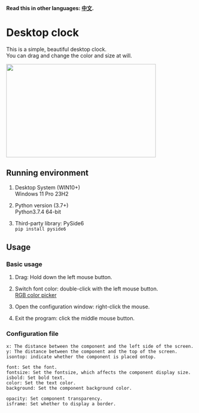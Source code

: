 **Read this in other languages: [中文](README_zh.md).**

# Desktop clock

This is a simple, beautiful desktop clock.  
You can drag and change the color and size at will.

<img src="演示.gif" width=400 height=250>

## Running environment

1. Desktop System (WIN10+)  
Windows 11 Pro 23H2  

2. Python version (3.7+)  
Python3.7.4 64-bit  

3. Third-party library: PySide6  
``pip install pyside6``

## Usage

### Basic usage

1. Drag: Hold down the left mouse button.  

2. Switch font color: double-click with the left mouse button.  
 [RGB color picker](https://www.rapidtables.com/web/color/RGB_Color.html)  
3. Open the configuration window: right-click the mouse.  

4. Exit the program: click the middle mouse button.  

### Configuration file
```
x: The distance between the component and the left side of the screen.  
y: The distance between the component and the top of the screen.  
isontop: indicate whether the component is placed ontop.  

font: Set the font.  
fontsize: Set the fontsize, which affects the component display size.  
isbold: Set bold text.  
color: Set the text color.  
background: Set the component background color.  

opacity: Set component transparency.  
isframe: Set whether to display a border.  
```
